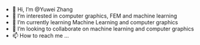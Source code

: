 - 👋 Hi, I’m @Yuwei Zhang
- 👀 I’m interested in computer graphics, FEM and machine learning
- 🌱 I’m currently learning Machine Learning and computer graphics
- 💞️ I’m looking to collaborate on machine learning and computer graphics
- 📫 How to reach me ...

<!---
Yuwei0901/Yuwei0901 is a ✨ special ✨ repository because its `README.md` (this file) appears on your GitHub profile.
You can click the Preview link to take a look at your changes.
--->
